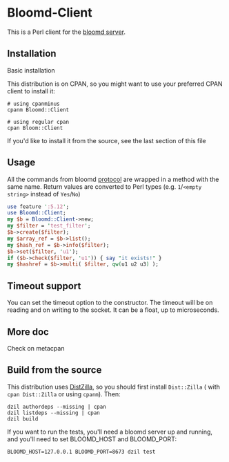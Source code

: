 Bloomd-Client
=============

This is a Perl client for the [bloomd server](https://github.com/armon/bloomd).

Installation
------------

Basic installation

This distribution is on CPAN, so you might want to use your preferred CPAN
client to install it:

```
# using cpanminus
cpanm Bloomd::Client

# using regular cpan
cpan Bloom::Client
```

If you'd like to install it from the source, see the last section of this file

Usage
-----

All the commands from bloomd
[protocol](https://github.com/armon/bloomd#protocol) are wrapped in a method
with the same name. Return values are converted to Perl types (e.g. `1`/`<empty
string>` instead of `Yes`/`No`)

```perl
use feature ':5.12';
use Bloomd::Client;
my $b = Bloomd::Client->new;
my $filter = 'test_filter';
$b->create($filter);
my $array_ref = $b->list();
my $hash_ref = $b->info($filter);
$b->set($filter, 'u1');
if ($b->check($filter, 'u1')) { say "it exists!" }
my $hashref = $b->multi( $filter, qw(u1 u2 u3) );
```

Timeout support
---------------

You can set the timeout option to the constructor. The timeout will be on
reading and on writing to the socket. It can be a float, up to microseconds.

More doc
--------

Check on metacpan

Build from the source
---------------------

This distribution uses [DistZilla](http://dzil.org/), so you should first
install `Dist::Zilla` ( with `cpan Dist::Zilla` or using `cpanm`). Then:

```
dzil authordeps --missing | cpan
dzil listdeps --missing | cpan
dzil build
```

If you want to run the tests, you'll need a bloomd server up and running, and
you'll need to set BLOOMD_HOST and BLOOMD_PORT:

```
BLOOMD_HOST=127.0.0.1 BLOOMD_PORT=8673 dzil test
```

